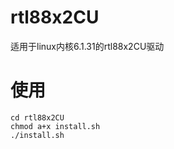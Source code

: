 # rtl88x2CU
适用于linux内核6.1.31的rtl88x2CU驱动

# 使用

    cd rtl88x2CU
    chmod a+x install.sh
    ./install.sh  